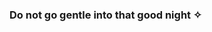 ### Do not go gentle into that good night ✧

<!--
**summeringrid/summeringrid** is a ✨ _special_ ✨ repository because its `README.md` (this file) appears on your GitHub profile.

Here are some ideas to get you started:

- 🔭 I’m currently working on delving coding for one day that I can have an Australian Shepherd mini dog(๑•̀ㅂ•́)و✧
- 🌱 I’m currently learning OOD in Java and Datastrucutre in C...
- 👯 I’m looking to collaborate on building up a social network for female Asian technologists...
- 📫 How to reach me: 
- 😄 Pronouns: Xiaoying - https://bit.ly/3or6YPz 
- ⚡ Fun fact: I am an identical egg twin girl with my twin sister in the other end of the Pacific Ocean...
-->
